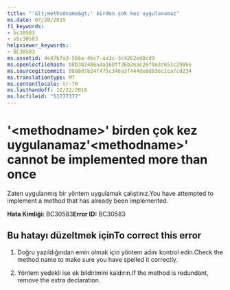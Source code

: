 ```yaml
---
title: "'&lt;methodname&gt;' birden çok kez uygulanamaz"
ms.date: 07/20/2015
f1_keywords:
- bc30583
- vbc30583
helpviewer_keywords:
- BC30583
ms.assetid: 4e47b7a3-566a-4bc7-aa3c-3c4262ed8cd9
ms.openlocfilehash: b8b302486a4a168ff36b2eac26f0e3c651c2986e
ms.sourcegitcommit: 0888d7b24f475c346a3f444de8d83ec1ca7cd234
ms.translationtype: MT
ms.contentlocale: tr-TR
ms.lasthandoff: 12/22/2018
ms.locfileid: "53777377"
---
```

# <a name="ltmethodnamegt-cannot-be-implemented-more-than-once"></a><span data-ttu-id="2e203-102">'&lt;methodname&gt;' birden çok kez uygulanamaz</span><span class="sxs-lookup"><span data-stu-id="2e203-102">'&lt;methodname&gt;' cannot be implemented more than once</span></span>
<span data-ttu-id="2e203-103">Zaten uygulanmış bir yöntem uygulamak çalıştınız.</span><span class="sxs-lookup"><span data-stu-id="2e203-103">You have attempted to implement a method that has already been implemented.</span></span>  
  
 <span data-ttu-id="2e203-104">**Hata Kimliği:** BC30583</span><span class="sxs-lookup"><span data-stu-id="2e203-104">**Error ID:** BC30583</span></span>  
  
## <a name="to-correct-this-error"></a><span data-ttu-id="2e203-105">Bu hatayı düzeltmek için</span><span class="sxs-lookup"><span data-stu-id="2e203-105">To correct this error</span></span>  
  
1.  <span data-ttu-id="2e203-106">Doğru yazıldığından emin olmak için yöntem adını kontrol edin.</span><span class="sxs-lookup"><span data-stu-id="2e203-106">Check the method name to make sure you have spelled it correctly.</span></span>  
  
2.  <span data-ttu-id="2e203-107">Yöntem yedekli ise ek bildirimini kaldırın.</span><span class="sxs-lookup"><span data-stu-id="2e203-107">If the method is redundant, remove the extra declaration.</span></span>